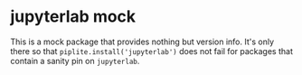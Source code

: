 # jupyterlab mock

This is a mock package that provides nothing but version info. It's only there so that
`piplite.install('jupyterlab')` does not fail for packages that contain a sanity pin on
`jupyterlab`.
